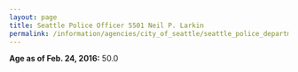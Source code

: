 ```yaml
---
layout: page
title: Seattle Police Officer 5501 Neil P. Larkin
permalink: /information/agencies/city_of_seattle/seattle_police_department/copbook/5501/
---
```


**Age as of Feb. 24, 2016:** 50.0
